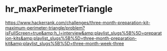 # hr_maxPerimeterTriangle
https://www.hackerrank.com/challenges/three-month-preparation-kit-maximum-perimeter-triangle/problem?isFullScreen=true&amp;h_l=interview&amp;playlist_slugs%5B%5D=preparation-kits&amp;playlist_slugs%5B%5D=three-month-preparation-kit&amp;playlist_slugs%5B%5D=three-month-week-three
